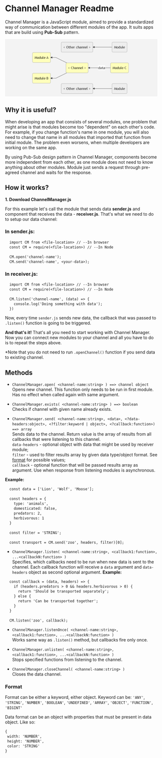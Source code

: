 # Channel Manager Readme

Channel Manager is a JavaScript module, aimed to provide a standardized way of communication between different modules of the app. It suits apps that are build using **Pub-Sub** pattern.

![graph](./graph.png)

## Why it is useful?

When developing an app that consists of several modules, one problem that might arise is that modules become too "dependent" on each other's code. For example, if you change function's name in one module, you will also need to change that name in all modules that imported that function from initial module. The problem even worsens, when multiple developers are working on the same app.

By using Pub-Sub design pattern in Channel Manager, components become more independent from each other, as one module does not need to know anything about other modules. Module just sends a request through pre-agreed channel and waits for the response.

## How it works?

**1. Download ChannelManager.js**

For this example let's call the module that sends data **sender.js** and component that receives the data - **receiver.js**. That's what we need to do to setup our data channel:

### In sender.js:

```
  import CM from <file-location> // --In browser
  const CM = require(<file-location>) // --In Node

  CM.open('channel-name');
  CM.send('channel-name', <your-data>);
```
### In receiver.js:

```
  import CM from <file-location> // --In browser
  const CM = require(<file-location>) // --In Node

  CM.listen('channel-name', (data) => {
    console.log('Doing something with data');
  })
```
Now, every time `sender.js` sends new data, the callback that was passed to `.listen()` function is going to be triggered.

**And that's it!** That's all you need to start working with Channel Manager. Now you can connect new modules to your channel and all you have to do is to repeat the steps above.

*Note that you do not need to run `.openChannel()` function if you send data to existing channel.

## Methods

* `ChannelManager.open( <channel-name:string> ) ==> channel object`\
Opens new channel. This function only needs to be run in first module. Has no effect when called again with same argument.

* `ChannelManager.exists( <channel-name:string> ) ==> boolean`\
Checks if channel with given name already exists.

* `ChannelManager.send( <channel-name:string>, <data>, <?data-headers:object>, <?filter:keyword | object>, <?callback:function>) ==> array`\
Sends data to the channel. Return value is the array of results from all callbacks that were listening to this channel.\
`data-headers` - optional object with data that might be used by receiver module;\
`filter` - used to filter results array by given data type/object format. See [format](#format) for possible values;\
`callback` - optional function that will be passed results array as argument. Use when response from listening modules is asynchronous.

**Example:**
```
  const data = ['Lion', 'Wolf', 'Moose'];

  const headers = {
    type: 'animals',
    domesticated: false,
    predators: 2,
    herbivorous: 1
  }

  const filter = 'STRING';

  const transport = CM.send('zoo', headers, filter)[0];
```

* `ChannelManager.listen( <channel-name:string>, <callback1:function>, ...<callbackN:function> )`\
Specifies, which callbacks need to be run when new data is sent to the channel. Each callback function will receive a `data` argument and `data-headers` object as second optional argument.
**Example:**
```
  const callback = (data, headers) => {
    if (headers.predators > 0 && headers.herbivorous > 0) {
      return 'Should be transported separately';
    } else {
      return 'Can be transported together';
    }
  }

  CM.listen('zoo', callback);
```

* `ChannelManager.listenOnce( <channel-name:string>, <callback1:function>, ...<callbackN:function> )`\
Works same way as `.listen()` method, but callbacks fire only once.

* `ChannelManager.unlisten( <channel-name:string>, <callback1:function>, ...<callbackN:function> )`\
Stops specified functions from listening to the channel.

* `ChannelManager.closeChannel( <channel-name:string> )`\
 Closes the data channel.

### Format

Format can be either a keyword, either object. Keyword can be:
`'ANY'`,
`'STRING'`,
`'NUMBER'`,
`'BOOLEAN'`,
`'UNDEFINED'`,
`'ARRAY'`,
`'OBJECT'`,
`'FUNCTION'`,
`'BIGINT'`

 Data format can be an object with properties that must be present in data object. Like so:
 ```
 {
  width: 'NUMBER',
  height: 'NUMBER',
  color: 'STRING'
 }
 ```
